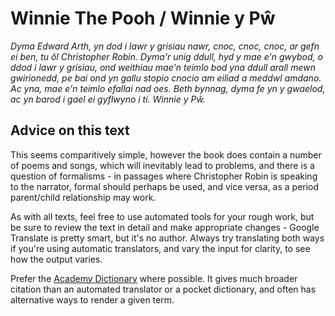 # Winnie The Pooh / Winnie y Pŵ

  _Dyma Edward Arth, yn dod i lawr y grisiau nawr, cnoc, cnoc, cnoc, ar gefn ei
  ben, tu ôl Christopher Robin. Dyma'r unig ddull, hyd y mae e'n gwybod, o ddod i
  lawr y grisiau, ond weithiau mae'n teimlo bod yna ddull arall mewn gwirionedd,
  pe bai ond yn gallu stopio cnocio am eiliad a meddwl amdano. Ac yna, mae e'n
  teimlo efallai nad oes. Beth bynnag, dyma fe yn y gwaelod, ac yn barod i gael ei
  gyflwyno i ti. Winnie y Pŵ._

## Advice on this text

This seems comparitively simple, however the book does contain a number of poems and songs, which will inevitably lead to problems, and there is a question of formalisms - in passages where Christopher Robin is speaking to the narrator, formal should perhaps be used, and vice versa, as a period parent/child relationship may work.

As with all texts, feel free to use automated tools for your rough work, but be sure to review the text in detail and make appropriate changes - Google Translate is pretty smart, but it's no author. Always try translating both ways if you're using automatic translators, and vary the input for clarity, to see how the output varies.

Prefer the [Academy Dictionary](https://geiriaduracademi.org/?lang=en) where possible. It gives much broader citation than an automated translator or a pocket dictionary, and often has alternative ways to render a given term.



